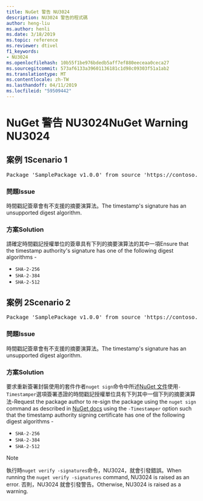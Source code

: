 ```yaml
---
title: NuGet 警告 NU3024
description: NU3024 警告的程式碼
author: heng-liu
ms.author: henli
ms.date: 3/18/2019
ms.topic: reference
ms.reviewer: dtivel
f1_keywords:
- NU3024
ms.openlocfilehash: 10b55f1be976bdedb5aff7ef880eeceaa0ceca27
ms.sourcegitcommit: 573af6133a39601136181c1d98c09303f51a1ab2
ms.translationtype: MT
ms.contentlocale: zh-TW
ms.lasthandoff: 04/11/2019
ms.locfileid: "59509442"
---
```

# <a name="nuget-warning-nu3024"></a><span data-ttu-id="da346-103">NuGet 警告 NU3024</span><span class="sxs-lookup"><span data-stu-id="da346-103">NuGet Warning NU3024</span></span>

## <a name="scenario-1"></a><span data-ttu-id="da346-104">案例 1</span><span class="sxs-lookup"><span data-stu-id="da346-104">Scenario 1</span></span>

<pre>Package 'SamplePackage v1.0.0' from source 'https://contoso.com/index.json': The timestamp signature has an unsupported digest algorithm. The following algorithms are supported: : SHA-2-256, SHA-2-384, SHA-2-512.</pre>

### <a name="issue"></a><span data-ttu-id="da346-105">問題</span><span class="sxs-lookup"><span data-stu-id="da346-105">Issue</span></span>

<span data-ttu-id="da346-106">時間戳記簽章會有不支援的摘要演算法。</span><span class="sxs-lookup"><span data-stu-id="da346-106">The timestamp's signature has an unsupported digest algorithm.</span></span>


### <a name="solution"></a><span data-ttu-id="da346-107">方案</span><span class="sxs-lookup"><span data-stu-id="da346-107">Solution</span></span>

<span data-ttu-id="da346-108">請確定時間戳記授權單位的簽章具有下列的摘要演算法的其中一項</span><span class="sxs-lookup"><span data-stu-id="da346-108">Ensure that the timestamp authority's signature has one of the following digest algorithms -</span></span> 
* `SHA-2-256`
* `SHA-2-384`
* `SHA-2-512`



## <a name="scenario-2"></a><span data-ttu-id="da346-109">案例 2</span><span class="sxs-lookup"><span data-stu-id="da346-109">Scenario 2</span></span>

<pre>Package 'SamplePackage v1.0.0' from source 'https://contoso.com/index.json': The primary signature's timestamp signature has an unsupported digest algorithm.</pre>

### <a name="issue"></a><span data-ttu-id="da346-110">問題</span><span class="sxs-lookup"><span data-stu-id="da346-110">Issue</span></span>

<span data-ttu-id="da346-111">時間戳記簽章會有不支援的摘要演算法。</span><span class="sxs-lookup"><span data-stu-id="da346-111">The timestamp's signature has an unsupported digest algorithm.</span></span>


### <a name="solution"></a><span data-ttu-id="da346-112">方案</span><span class="sxs-lookup"><span data-stu-id="da346-112">Solution</span></span>

<span data-ttu-id="da346-113">要求重新簽署封裝使用的套件作者`nuget sign`命令中所述[NuGet 文件](https://docs.microsoft.com/en-us/nuget/create-packages/sign-a-package)使用`-Timestamper`選項簽署憑證的時間戳記授權單位具有下列其中一個下列的摘要演算法-</span><span class="sxs-lookup"><span data-stu-id="da346-113">Request the package author to re-sign the package using the `nuget sign` command as described in [NuGet docs](https://docs.microsoft.com/en-us/nuget/create-packages/sign-a-package) using the `-Timestamper` option such that the timestamp authority signing certificate has one of the following digest algorithms -</span></span>
* `SHA-2-256`
* `SHA-2-384`
* `SHA-2-512`


> [!Note]
> <span data-ttu-id="da346-114">執行時`nuget verify -signatures`命令，NU3024，就會引發錯誤。</span><span class="sxs-lookup"><span data-stu-id="da346-114">When running the `nuget verify -signatures` command, NU3024 is raised as an error.</span></span> <span data-ttu-id="da346-115">否則，NU3024 就會引發警告。</span><span class="sxs-lookup"><span data-stu-id="da346-115">Otherwise, NU3024 is raised as a warning.</span></span>